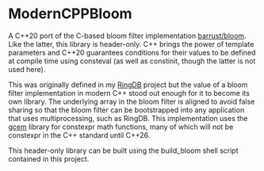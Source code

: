 #  ModernCPPBloom

A C++20 port of the C-based bloom filter implementation [barrust/bloom](https://github.com/barrust/bloom/). Like the latter, this library is header-only. C++ brings the power of template parameters and C++20 guarantees conditions for their values to be defined at compile time using consteval (as well as constinit, though the latter is not used here). 

This was originally defined in my [RingDB](https://github.com/arajni3r/ringdb) project but the value of a  bloom filter implementation in modern C++ stood out enough for it to become its own library. The underlying array in the bloom filter is aligned to avoid false sharing so that the bloom filter can be bootstrapped into any application that uses multiprocessing, such as RingDB. This implementation uses the [gcem](https://github.com/kthohr/gcem) library for constexpr math functions, many of which will not be constexpr in the C++ standard until C++26.

This header-only library can be built using the build_bloom shell script contained in this project.

